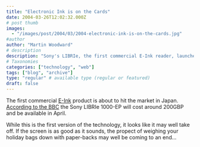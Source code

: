 ```yaml
---
title: "Electronic Ink is on the Cards"
date: 2004-03-26T12:02:32.000Z
# post thumb
images:
  - "/images/post/2004/03/2004-electronic-ink-is-on-the-cards.jpg"
#author
author: "Martin Woodward"
# description
description: "Sony's LIBRIe, the first commercial E-Ink reader, launches in Japan this April, promising to revolutionise reading with a lightweight."
# Taxonomies
categories: ["technology", "web"]
tags: ["blog", "archive"]
type: "regular" # available type (regular or featured)
draft: false
---
```


The first commercial [E-Ink](http://www.eink.com/) product is about to hit the market in Japan. [According to the BBC](http://news.bbc.co.uk/1/hi/technology/3568505.stm) the Sony LIBRIe 1000-EP will cost around 200GBP and be available in April.

While this is the first version of the technology, it looks like it may well take off. If the screen is as good as it sounds, the propect of weighing your holiday bags down with paper-backs may well be coming to an end...
